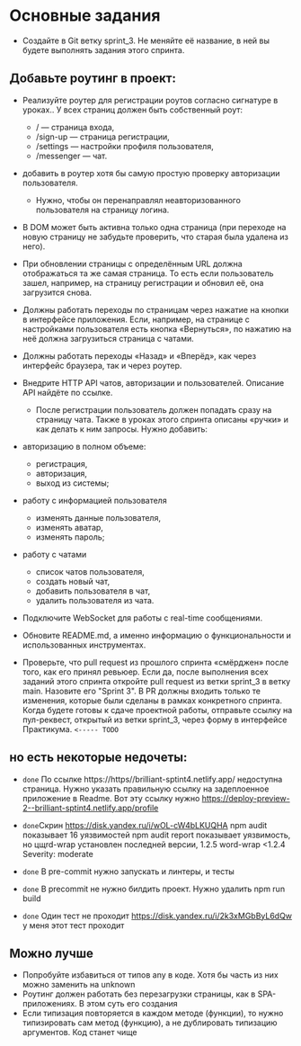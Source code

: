 # Основные задания

- Создайте в Git ветку sprint_3. Не меняйте её название, в ней вы будете выполнять задания этого
  спринта.

## Добавьте роутинг в проект:

- Реализуйте роутер для регистрации роутов согласно сигнатуре в уроках.. У всех страниц должен быть
  собственный роут:

  - / — страница входа,
  - /sign-up — страница регистрации,
  - /settings — настройки профиля пользователя,
  - /messenger — чат.

- добавить в роутер хотя бы самую простую проверку авторизации пользователя.

  - Нужно, чтобы он перенаправлял неавторизованного пользователя на страницу логина.

- В DOM может быть активна только одна страница (при переходе на новую страницу не забудьте
  проверить, что старая была удалена из него).

- При обновлении страницы с определённым URL должна отображаться та же самая страница. То есть если
  пользователь зашел, например, на страницу регистрации и обновил её, она загрузится снова.

- Должны работать переходы по страницам через нажатие на кнопки в интерфейсе приложения. Если,
  например, на странице с настройками пользователя есть кнопка «Вернуться», по нажатию на неё должна
  загрузиться страница с чатами.

- Должны работать переходы «Назад» и «Вперёд», как через интерфейс браузера, так и через роутер.

- Внедрите HTTP API чатов, авторизации и пользователей. Описание API найдёте по ссылке.

  - После регистрации пользователь должен попадать сразу на страницу чата. Также в уроках этого
    спринта описаны «ручки» и как делать к ним запросы. Нужно добавить:

- авторизацию в полном объеме:

  - регистрация,
  - авторизация,
  - выход из системы;

- работу с информацией пользователя

  - изменять данные пользователя,
  - изменять аватар,
  - изменять пароль;

- работу с чатами

  - список чатов пользователя,
  - создать новый чат,
  - добавить пользователя в чат,
  - удалить пользователя из чата.

- Подключите WebSocket для работы с real-time сообщениями.

- Обновите README.md, а именно информацию о функциональности и использованных инструментах.

- Проверьте, что pull request из прошлого спринта «смёрджен» после того, как его принял ревьюер.
  Если да, после выполнения всех заданий этого спринта откройте pull request из ветки sprint_3 в
  ветку main. Назовите его "Sprint 3". В PR должны входить только те изменения, которые были сделаны
  в рамках конкретного спринта. Когда будете готовы к сдаче проектной работы, отправьте ссылку на
  пул-реквест, открытый из ветки sprint_3, через форму в интерфейсе Практикума. `<----- TODO`

## но есть некоторые недочеты:

- `done` По ссылке https://https//brilliant-sptint4.netlify.app/ недоступна страница. Нужно указать правильную ссылку на задеплоенное приложение в Readme. Вот эту ссылку нужно https://deploy-preview-2--brilliant-sptint4.netlify.app/profile
- `done`Скрин https://disk.yandex.ru/i/wOL-cW4bLKUQHA npm audit показывает 16 уязвимостей
  npm audit report показывает уязвимость, но цщrd-wrap установлен последней версии, 1.2.5
  word-wrap <1.2.4
  Severity: moderate

- `done` В pre-commit нужно запускать и линтеры, и тесты
- `done` В precommit не нужно билдить проект. Нужно удалить npm run build
- `done` Один тест не проходит https://disk.yandex.ru/i/2k3xMGbByL6dQw
  у меня этот тест проходит

## Можно лучше

- Попробуйте избавиться от типов any в коде. Хотя бы часть из них можно заменить на unknown
- Роутинг должен работать без перезагрузки страницы, как в SPA-приложениях. В этом суть его создания
- Если типизация повторяется в каждом методе (функции), то нужно типизировать сам метод (функцию), а
  не дублировать типизацию аргументов. Код станет чище
